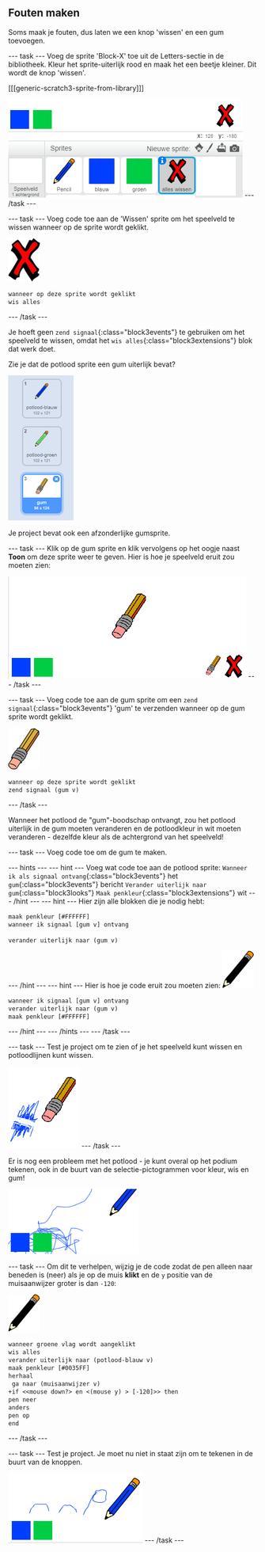 ## Fouten maken

Soms maak je fouten, dus laten we een knop 'wissen' en een gum toevoegen.

\--- task \--- Voeg de sprite 'Block-X' toe uit de Letters-sectie in de bibliotheek. Kleur het sprite-uiterlijk rood en maak het een beetje kleiner. Dit wordt de knop 'wissen'.

[[[generic-scratch3-sprite-from-library]]]

![screenshot](images/paint-x.png) \--- /task \---

\--- task \--- Voeg code toe aan de 'Wissen' sprite om het speelveld te wissen wanneer op de sprite wordt geklikt.

![kruis](images/cross.png)

```blocks3
wanneer op deze sprite wordt geklikt
wis alles
```

\--- /task \---

Je hoeft geen `zend signaal`{:class="block3events"} te gebruiken om het speelveld te wissen, omdat het `wis alles`{:class="block3extensions"} blok dat werk doet.

Zie je dat de potlood sprite een gum uiterlijk bevat?

![screenshot](images/paint-eraser-costume.png)

Je project bevat ook een afzonderlijke gumsprite.

\--- task \--- Klik op de gum sprite en klik vervolgens op het oogje naast **Toon** om deze sprite weer te geven. Hier is hoe je speelveld eruit zou moeten zien:

![screenshot](images/paint-eraser-stage.png) \--- /task \---

\--- task \--- Voeg code toe aan de gum sprite om een `zend signaal`{:class="block3events"} 'gum' te verzenden wanneer op de gum sprite wordt geklikt.

![gum](images/eraser.png)

```blocks3
wanneer op deze sprite wordt geklikt
zend signaal (gum v)
```

\--- /task \---

Wanneer het potlood de "gum"-boodschap ontvangt, zou het potlood uiterlijk in de gum moeten veranderen en de potloodkleur in wit moeten veranderen - dezelfde kleur als de achtergrond van het speelveld!

\--- task \--- Voeg code toe om de gum te maken.

\--- hints \--- \--- hint \--- Voeg wat code toe aan de potlood sprite: `Wanneer ik als signaal ontvang`{:class="block3events"} het `gum`{:class="block3events"} bericht `Verander uiterlijk naar gum`{:class="block3looks"} `Maak penkleur`{:class="block3extensions"} wit \--- /hint \--- \--- hint \--- Hier zijn alle blokken die je nodig hebt:

```blocks3
maak penkleur [#FFFFFF]
wanneer ik signaal [gum v] ontvang

verander uiterlijk naar (gum v)
```

\--- /hint \--- \--- hint \--- Hier is hoe je code eruit zou moeten zien: ![potlood](images/pencil.png)

```blocks3
wanneer ik signaal [gum v] ontvang
verander uiterlijk naar (gum v)
maak penkleur [#FFFFFF]
```

\--- /hint \--- \--- /hints \--- \--- /task \---

\--- task \--- Test je project om te zien of je het speelveld kunt wissen en potloodlijnen kunt wissen.

![screenshot](images/paint-erase-test.png) \--- /task \---

Er is nog een probleem met het potlood - je kunt overal op het podium tekenen, ook in de buurt van de selectie-pictogrammen voor kleur, wis en gum!

![screenshot](images/paint-draw-problem.png)

\--- task \--- Om dit te verhelpen, wijzig je de code zodat de pen alleen naar beneden is (neer) als je op de muis **klikt** en de `y` positie van de muisaanwijzer groter is dan `-120`:

![potlood](images/pencil.png)

```blocks3
wanneer groene vlag wordt aangeklikt
wis alles
verander uiterlijk naar (potlood-blauw v)
maak penkleur [#0035FF]
herhaal
 ga naar (muisaanwijzer v)
+if <<mouse down?> en <(mouse y) > [-120]>> then 
pen neer
anders
pen op
end
```

\--- /task \---

\--- task \--- Test je project. Je moet nu niet in staat zijn om te tekenen in de buurt van de knoppen.

![screenshot](images/paint-fixed.png) \--- /task \---